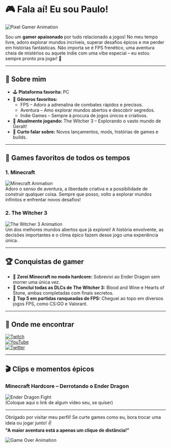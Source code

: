 # 🎮 Fala aí! Eu sou Paulo!

![Pixel Gamer Animation](https://i.gifer.com/K76q.gif)

Sou um **gamer apaixonado** por tudo relacionado a jogos! No meu tempo livre, adoro explorar mundos incríveis, superar desafios épicos e me perder em histórias fantásticas. Não importa se é FPS frenético, uma aventura cheia de mistérios ou aquele indie com uma vibe especial – eu estou sempre pronto pra jogar! 🎯

---

## 👾 Sobre mim
- 🕹️ **Plataforma favorita:** PC  
- 🌟 **Gêneros favoritos:**  
  - FPS – Adoro a adrenalina de combates rápidos e precisos.  
  - Aventura – Amo explorar mundos abertos e descobrir segredos.  
  - Indie Games – Sempre à procura de jogos únicos e criativos.  
- 🚀 **Atualmente jogando:** The Witcher 3 – Explorando o vasto mundo de Geralt!  
- 💬 **Curto falar sobre:** Novos lançamentos, mods, histórias de games e builds.

---

## 🎯 Games favoritos de todos os tempos
### **1. Minecraft**
![Minecraft Animation](https://media.giphy.com/media/kHSj4YWYCmTz4mxGzN/giphy.gif)  
Adoro o senso de aventura, a liberdade criativa e a possibilidade de construir qualquer coisa. Sempre que posso, volto a explorar mundos infinitos e enfrentar novos desafios!

### **2. The Witcher 3**
![The Witcher 3 Animation](https://media.giphy.com/media/IeRdg7LPr1RrDgHfH6/giphy.gif)  
Um dos melhores mundos abertos que já explorei! A história envolvente, as decisões importantes e o clima épico fazem desse jogo uma experiência única.

---

## 🏆 Conquistas de gamer
- 🏅 **Zerei Minecraft no modo hardcore:** Sobrevivi ao Ender Dragon sem morrer uma única vez.  
- 🏅 **Concluí todas as DLCs de The Witcher 3:** Blood and Wine e Hearts of Stone, ambas completadas com finais secretos.  
- 🏅 **Top 5 em partidas ranqueadas de FPS:** Cheguei ao topo em diversos jogos FPS, como CS:GO e Valorant.

---

## 🔗 Onde me encontrar
[![Twitch](https://img.shields.io/badge/Twitch-9146FF?style=for-the-badge&logo=twitch&logoColor=white)](https://twitch.tv/seu-usuario)  
[![YouTube](https://img.shields.io/badge/YouTube-FF0000?style=for-the-badge&logo=youtube&logoColor=white)](https://youtube.com/seu-usuario)  
[![Twitter](https://img.shields.io/badge/Twitter-1DA1F2?style=for-the-badge&logo=twitter&logoColor=white)](https://twitter.com/seu-usuario)  

---

## 🎬 Clips e momentos épicos
### **Minecraft Hardcore – Derrotando o Ender Dragon**
![Ender Dragon Fight](https://media.giphy.com/media/l1J9IqGGCUH5ahP1q/giphy.gif)  
(Coloque aqui o link de algum vídeo seu, se quiser)

---

Obrigado por visitar meu perfil! Se curte games como eu, bora trocar uma ideia ou jogar junto! ✌️  
**"A maior aventura está a apenas um clique de distância!"**

![Game Over Animation](https://media.giphy.com/media/l4FGJzkWP5ZYW9p20/giphy.gif)
